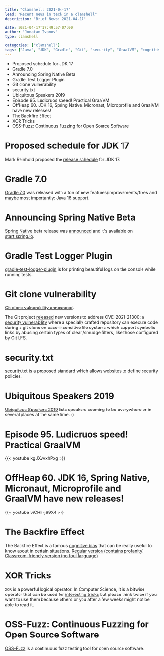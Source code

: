 ```yaml
---
title: "Clamshell: 2021-04-17"
lead: "Recent news in tech in a clamshell"
description: "Brief News: 2021-04-17"

date: 2021-04-17T17:49:57-07:00
author: "Jonatan Ivanov"
type: clamshell

categories: ["clamshell"]
tags: ["Java", "JDK", "Gradle", "Git", "security", "GraalVM", "cognitive biases", "XOR", "fuzzing", "testing"]
---
```


- Proposed schedule for JDK 17
- Gradle 7.0
- Announcing Spring Native Beta
- Gradle Test Logger Plugin
- Git clone vulnerability
- security.txt
- Ubiquitous Speakers 2019
- Episode 95. Ludicruos speed! Practical GraalVM
- OffHeap 60. JDK 16, Spring Native, Micronaut, Microprofile and GraalVM have new releases!
- The Backfire Effect
- XOR Tricks
- OSS-Fuzz: Continuous Fuzzing for Open Source Software

<!--more-->

# Proposed schedule for JDK 17
Mark Reinhold proposed the [release schedule](https://mail.openjdk.java.net/pipermail/jdk-dev/2021-March/005266.html) for JDK 17.

# Gradle 7.0
[Gradle 7.0](https://docs.gradle.org/7.0/release-notes.html) was released with a ton of new features/improvements/fixes and maybe most importantly: Java 16 support.

# Announcing Spring Native Beta
[Spring Native](https://github.com/spring-projects-experimental/spring-native) beta release was [announced](https://spring.io/blog/2021/03/11/announcing-spring-native-beta) and it's available on [start.spring.io](https://start.spring.io/).

# Gradle Test Logger Plugin
[gradle-test-logger-plugin](https://github.com/radarsh/gradle-test-logger-plugin) is for printing beautiful logs on the console while running tests.

# Git clone vulnerability
[Git clone vulnerability announced](https://github.blog/2021-03-09-git-clone-vulnerability-announced/).

The Git project [released](https://lore.kernel.org/git/xmqqim6019yd.fsf@gitster.c.googlers.com/) new versions to address CVE-2021-21300: a [security vulnerability](https://github.com/git/git/security/advisories/GHSA-8prw-h3cq-mghm) where a specially crafted repository can execute code during a git clone on case-insensitive file systems which support symbolic links by abusing certain types of clean/smudge filters, like those configured by Git LFS.

# security.txt
[security.txt](https://securitytxt.org/) is a proposed standard which allows websites to define security policies.

# Ubiquitous Speakers 2019
[Ubiquitous Speakers 2019](https://www.javaspecialists.eu/talks/ubiquitous/2019/) lists speakers seeming to be everywhere or in several places at the same time. :)

# Episode 95. Ludicruos speed! Practical GraalVM
{{< youtube kgJXvvxhPxg >}}
<br>

# OffHeap 60. JDK 16, Spring Native, Micronaut, Microprofile and GraalVM have new releases!
{{< youtube viCHh-j69X4 >}}
<br>

# The Backfire Effect
The Backfire Effect is a famous [cognitive bias](https://yourbias.is/) that can be really useful to know about in certain situations. 
[Regular version (contains profanity)](https://theoatmeal.com/comics/believe)
[Classroom-friendly version (no foul language)](https://theoatmeal.com/comics/believe_clean)

# XOR Tricks
`XOR` is a powerful logical operator. In Computer Science, it is a bitwise operator that can be used for [interesting tricks](https://florian.github.io/xor-trick/) but please think twice if you want to use them because others or you after a few weeks might not be able to read it.

# OSS-Fuzz: Continuous Fuzzing for Open Source Software
[OSS-Fuzz](https://github.com/google/oss-fuzz) is a continuous fuzz testing tool for open source software.
